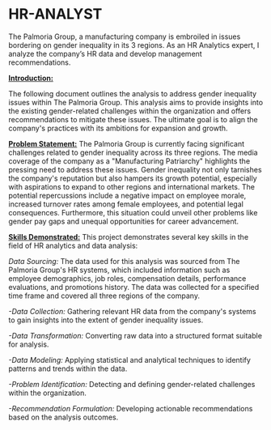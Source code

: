 # HR-ANALYST
The Palmoria Group, a manufacturing company is embroiled in issues bordering on gender inequality in its 3 regions. As an HR Analytics expert, I analyze the company’s HR data and develop management recommendations.

**<ins>Introduction:</ins>**

The following document outlines the analysis to address gender inequality issues within The Palmoria Group. This analysis aims to provide insights into the existing gender-related challenges within the organization and offers recommendations to mitigate these issues. The ultimate goal is to align the company's practices with its ambitions for expansion and growth.

**<ins>Problem Statement:</ins>**
The Palmoria Group is currently facing significant challenges related to gender inequality across its three regions. The media coverage of the company as a "Manufacturing Patriarchy" highlights the pressing need to address these issues. Gender inequality not only tarnishes the company's reputation but also hampers its growth potential, especially with aspirations to expand to other regions and international markets. The potential repercussions include a negative impact on employee morale, increased turnover rates among female employees, and potential legal consequences. Furthermore, this situation could unveil other problems like gender pay gaps and unequal opportunities for career advancement.

**<ins>Skills Demonstrated:</ins>**
This project demonstrates several key skills in the field of HR analytics and data analysis:

*Data Sourcing:*
The data used for this analysis was sourced from The Palmoria Group's HR systems, which included information such as employee demographics, job roles, compensation details, performance evaluations, and promotions history. The data was collected for a specified time frame and covered all three regions of the company.

*-Data Collection:* Gathering relevant HR data from the company's systems to gain insights into the extent of gender inequality issues.

*-Data Transformation:* Converting raw data into a structured format suitable for analysis.

*-Data Modeling:* Applying statistical and analytical techniques to identify patterns and trends within the data.

*-Problem Identification:* Detecting and defining gender-related challenges within the organization.

*-Recommendation Formulation:* Developing actionable recommendations based on the analysis outcomes.





